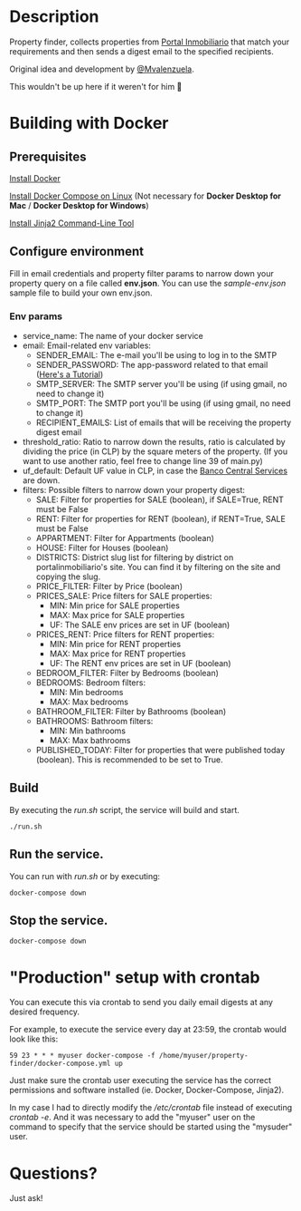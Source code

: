 # Description
Property finder, collects properties from [Portal Inmobiliario](https://www.portalinmobiliario.com/) that match your requirements and then sends a digest email to the specified recipients.

Original idea and development by [@Mvalenzuela](https://www.github.com/Mvalenzuela). 

This wouldn't be up here if it weren't for him 💪

# Building with Docker

## Prerequisites

[Install Docker](https://docs.docker.com/engine/install/)

[Install Docker Compose on Linux](https://docs.docker.com/compose/install/#install-compose-on-linux-systems) (Not necessary for **Docker Desktop for Mac** / **Docker Desktop for Windows**)

[Install Jinja2 Command-Line Tool](https://pypi.org/project/j2cli/)

## Configure environment

Fill in email credentials and property filter params to narrow down your property query on a file called **env.json**.
You can use the _sample-env.json_ sample file to build your own env.json.

### Env params

* service_name: The name of your docker service
* email: Email-related env variables:
    * SENDER_EMAIL: The e-mail you'll be using to log in to the SMTP
    * SENDER_PASSWORD: The app-password related to that email ([Here's a Tutorial](https://evermap.com/Tutorial_ADM_UsingAppPasswordsGmail.asp))
    * SMTP_SERVER: The SMTP server you'll be using (if using gmail, no need to change it)
    * SMTP_PORT: The SMTP port you'll be using (if using gmail, no need to change it)
    * RECIPIENT_EMAILS: List of emails that will be receiving the property digest email
* threshold_ratio: Ratio to narrow down the results, ratio is calculated by dividing the price (in CLP) by the square meters of the property. (If you want to use another ratio, feel free to change line 39 of main.py)
* uf_default: Default UF value in CLP, in case the [Banco Central Services](https://si3.bcentral.cl/Indicadoressiete/secure/Indicadoresdiarios.aspx) are down.
* filters: Possible filters to narrow down your property digest:
    * SALE: Filter for properties for SALE (boolean), if SALE=True, RENT must be False
    * RENT: Filter for properties for RENT (boolean), if RENT=True, SALE must be False
    * APPARTMENT: Filter for Appartments (boolean)
    * HOUSE: Filter for Houses (boolean)
    * DISTRICTS: District slug list for filtering by district on portalinmobiliario's site. You can find it by filtering on the site and copying the slug.
    * PRICE_FILTER: Filter by Price (boolean)
    * PRICES_SALE: Price filters for SALE properties:
        * MIN: Min price for SALE properties
        * MAX: Max price for SALE properties
        * UF: The SALE env prices are set in UF (boolean)
    * PRICES_RENT: Price filters for RENT properties:
        * MIN: Min price for RENT properties
        * MAX: Max price for RENT properties
        * UF: The RENT env prices are set in UF (boolean)
    * BEDROOM_FILTER: Filter by Bedrooms (boolean)
    * BEDROOMS: Bedroom filters:
        * MIN: Min bedrooms
        * MAX: Max bedrooms
    * BATHROOM_FILTER: Filter by Bathrooms (boolean)
    * BATHROOMS: Bathroom filters:
        * MIN: Min bathrooms
        * MAX: Max bathrooms
    * PUBLISHED_TODAY: Filter for properties that were published today (boolean). This is recommended to be set to True.
    
## Build

By executing the _run.sh_ script, the service will build and start.

```
./run.sh
```

## Run the service.

You can run with _run.sh_ or by executing:

```
docker-compose down
```

## Stop the service.

```
docker-compose down
```

# "Production" setup with crontab

You can execute this via crontab to send you daily email digests at any desired frequency.

For example, to execute the service every day at 23:59, the crontab would look like this:

```
59 23 * * * myuser docker-compose -f /home/myuser/property-finder/docker-compose.yml up
```

Just make sure the crontab user executing the service has the correct permissions and software installed (ie. Docker, Docker-Compose, Jinja2). 

In my case I had to directly modify the _/etc/crontab_ file instead of executing _crontab -e_. And it was necessary to add the "myuser" user on the command to specify that the service should be started using the "mysuder" user.


# Questions?

Just ask!
